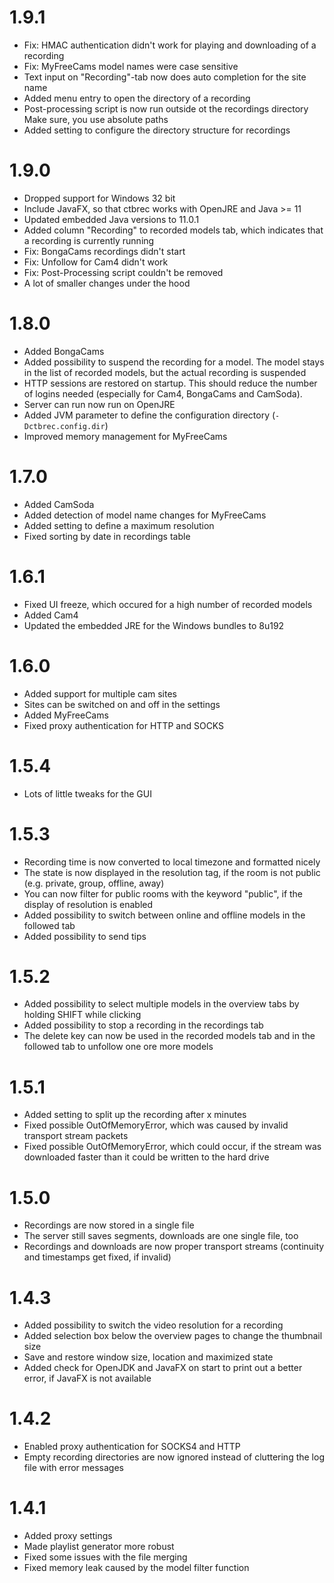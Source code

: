 1.9.1
========================
* Fix: HMAC authentication didn't work for playing and downloading of a
  recording
* Fix: MyFreeCams model names were case sensitive
* Text input on "Recording"-tab now does auto completion for the site name
* Added menu entry to open the directory of a recording
* Post-processing script is now run outside ot the recordings directory
  Make sure, you use absolute paths
* Added setting to configure the directory structure for recordings

1.9.0
========================
* Dropped support for Windows 32 bit
* Include JavaFX, so that ctbrec works with OpenJRE and Java >= 11
* Updated embedded Java versions to 11.0.1
* Added column "Recording" to recorded models tab, which indicates that
  a recording is currently running
* Fix: BongaCams recordings didn't start
* Fix: Unfollow for Cam4 didn't work
* Fix: Post-Processing script couldn't be removed
* A lot of smaller changes under the hood

1.8.0
========================
* Added BongaCams
* Added possibility to suspend the recording for a model. The model stays in
  the list of recorded models, but the actual recording is suspended
* HTTP sessions are restored on startup. This should reduce the number of 
  logins needed (especially for Cam4, BongaCams and CamSoda).
* Server can run now run on OpenJRE
* Added JVM parameter to define the configuration directory
  (``-Dctbrec.config.dir``)
* Improved memory management for MyFreeCams

1.7.0
========================
* Added CamSoda
* Added detection of model name changes for MyFreeCams
* Added setting to define a maximum resolution
* Fixed sorting by date in recordings table

1.6.1
========================
* Fixed UI freeze, which occured for a high number of recorded models
* Added Cam4
* Updated the embedded JRE for the Windows bundles to 8u192

1.6.0
========================
* Added support for multiple cam sites
* Sites can be switched on and off in the settings
* Added MyFreeCams
* Fixed proxy authentication for HTTP and SOCKS

1.5.4
========================
* Lots of little tweaks for the GUI

1.5.3
========================
* Recording time is now converted to local timezone and formatted nicely
* The state is now displayed in the resolution tag, if the room is not
  public (e.g. private, group, offline, away)
* You can now filter for public rooms with the keyword "public", if
  the display of resolution is enabled
* Added possibility to switch between online and offline models in the
  followed tab
* Added possibility to send tips

1.5.2
========================
* Added possibility to select multiple models in the overview tabs by
  holding SHIFT while clicking
* Added possibility to stop a recording in the recordings tab
* The delete key can now be used in the recorded models tab and in the 
  followed tab to unfollow one ore more models

1.5.1
========================
* Added setting to split up the recording after x minutes 
* Fixed possible OutOfMemoryError, which was caused by invalid transport
  stream packets
* Fixed possible OutOfMemoryError, which could occur, if the stream was
  downloaded faster than it could be written to the hard drive

1.5.0
========================
* Recordings are now stored in a single file
* The server still saves segments, downloads are
  one single file, too
* Recordings and downloads are now proper transport streams
  (continuity and timestamps get fixed, if invalid)

1.4.3
========================
* Added possibility to switch the video resolution for a recording
* Added selection box below the overview pages to change the thumbnail size
* Save and restore window size, location and maximized state
* Added check for OpenJDK and JavaFX on start to print out a better error,
  if JavaFX is not available

1.4.2
========================
* Enabled proxy authentication for SOCKS4 and HTTP
* Empty recording directories are now ignored instead of cluttering the log 
  file with error messages

1.4.1
========================
* Added proxy settings
* Made playlist generator more robust
* Fixed some issues with the file merging
* Fixed memory leak caused by the model filter function